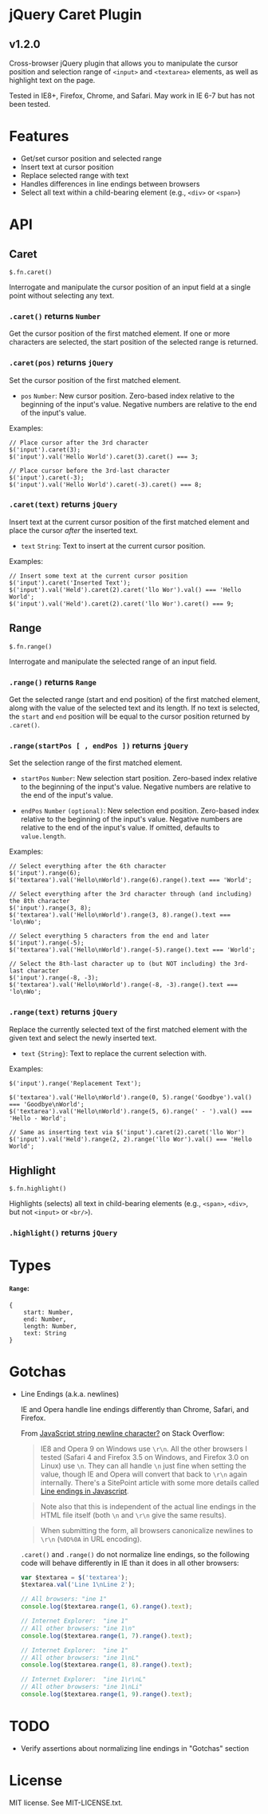 jQuery Caret Plugin
===================

## v1.2.0

Cross-browser jQuery plugin that allows you to manipulate the cursor position and selection range
of ```<input>``` and ```<textarea>``` elements, as well as highlight text on the page.

Tested in IE8+, Firefox, Chrome, and Safari.  May work in IE 6-7 but has not been tested.

Features
========

*   Get/set cursor position and selected range
*   Insert text at cursor position
*   Replace selected range with text
*   Handles differences in line endings between browsers
*   Select all text within a child-bearing element (e.g., ```<div>``` or ```<span>```)

API
===

## Caret

    $.fn.caret()

Interrogate and manipulate the cursor position of an input field at a single point without selecting any text.

### ```.caret()``` returns ```Number```

Get the cursor position of the first matched element.  If one or more characters are selected, the start position of the selected range is returned.

### ```.caret(pos)``` returns ```jQuery```

Set the cursor position of the first matched element.

*   ```pos``` ```Number```: New cursor position.  Zero-based index relative to the beginning of the input's value.
    Negative numbers are relative to the end of the input's value.

Examples:

    // Place cursor after the 3rd character
    $('input').caret(3);
    $('input').val('Hello World').caret(3).caret() === 3;

    // Place cursor before the 3rd-last character
    $('input').caret(-3);
    $('input').val('Hello World').caret(-3).caret() === 8;

### ```.caret(text)``` returns ```jQuery```

Insert text at the current cursor position of the first matched element and place the cursor _after_ the inserted text.

*   ```text``` ```String```: Text to insert at the current cursor position.

Examples:

    // Insert some text at the current cursor position
    $('input').caret('Inserted Text');
    $('input').val('Held').caret(2).caret('llo Wor').val() === 'Hello World';
    $('input').val('Held').caret(2).caret('llo Wor').caret() === 9;

## Range

    $.fn.range()

Interrogate and manipulate the selected range of an input field.

### ```.range()``` returns ```Range```

Get the selected range (start and end position) of the first matched element, along with the value of the selected text and its length.
If no text is selected, the ```start``` and ```end``` position will be equal to the cursor position returned by ```.caret()```.

### ```.range(startPos [ , endPos ])``` returns ```jQuery```

Set the selection range of the first matched element.

*   ```startPos``` ```Number```: New selection start position.
    Zero-based index relative to the beginning of the input's value.
    Negative numbers are relative to the end of the input's value.

*   ```endPos``` ```Number``` ```(optional)```: New selection end position.
    Zero-based index relative to the beginning of the input's value.
    Negative numbers are relative to the end of the input's value.
    If omitted, defaults to ```value.length```.

Examples:

    // Select everything after the 6th character
    $('input').range(6);
    $('textarea').val('Hello\nWorld').range(6).range().text === 'World';

    // Select everything after the 3rd character through (and including) the 8th character
    $('input').range(3, 8);
    $('textarea').val('Hello\nWorld').range(3, 8).range().text === 'lo\nWo';

    // Select everything 5 characters from the end and later
    $('input').range(-5);
    $('textarea').val('Hello\nWorld').range(-5).range().text === 'World';

    // Select the 8th-last character up to (but NOT including) the 3rd-last character
    $('input').range(-8, -3);
    $('textarea').val('Hello\nWorld').range(-8, -3).range().text === 'lo\nWo';

### ```.range(text)``` returns ```jQuery```

Replace the currently selected text of the first matched element with the given text and select the newly inserted text.

*   ```text``` ```{String}```: Text to replace the current selection with.

Examples:

    $('input').range('Replacement Text');

    $('textarea').val('Hello\nWorld').range(0, 5).range('Goodbye').val() === 'Goodbye\nWorld';
    $('textarea').val('Hello\nWorld').range(5, 6).range(' - ').val() === 'Hello - World';

    // Same as inserting text via $('input').caret(2).caret('llo Wor')
    $('input').val('Held').range(2, 2).range('llo Wor').val() === 'Hello World';

## Highlight

    $.fn.highlight()

Highlights (selects) all text in child-bearing elements (e.g., ```<span>```, ```<div>```, but not ```<input>``` or ```<br/>```).

### ```.highlight()``` returns ```jQuery```

Types
=====

#### ```Range```:

    {
        start: Number,
        end: Number,
        length: Number,
        text: String
    }

Gotchas
=======

*   Line Endings (a.k.a. newlines)

    IE and Opera handle line endings differently than Chrome, Safari, and Firefox.

    From [JavaScript string newline character?][stackoverflow-newline] on Stack Overflow:

    > IE8 and Opera 9 on Windows use ```\r\n```. All the other browsers I tested (Safari 4 and Firefox 3.5 on Windows,
    > and Firefox 3.0 on Linux) use ```\n```. They can all handle ```\n``` just fine when setting the value, though
    > IE and Opera will convert that back to ```\r\n``` again internally.
    > There's a SitePoint article with some more details called [Line endings in Javascript][sitepoint-line-endings].

    > Note also that this is independent of the actual line endings in the HTML file itself
    > (both ```\n``` and ```\r\n``` give the same results).

    > When submitting the form, all browsers canonicalize newlines to ```\r\n``` (```%0D%0A``` in URL encoding).

    ```.caret()``` and ```.range()``` do not normalize line endings, so the following code will behave differently
    in IE than it does in all other browsers:

    ```javascript
    var $textarea = $('textarea');
    $textarea.val('Line 1\nLine 2');

    // All browsers: "ine 1"
    console.log($textarea.range(1, 6).range().text);

    // Internet Explorer:  "ine 1"
    // All other browsers: "ine 1\n"
    console.log($textarea.range(1, 7).range().text);

    // Internet Explorer:  "ine 1"
    // All other browsers: "ine 1\nL"
    console.log($textarea.range(1, 8).range().text);

    // Internet Explorer:  "ine 1\r\nL"
    // All other browsers: "ine 1\nLi"
    console.log($textarea.range(1, 9).range().text);
    ```

TODO
====

*  Verify assertions about normalizing line endings in "Gotchas" section

License
=======

MIT license.  See MIT-LICENSE.txt.

[sitepoint-line-endings]: http://www.sitepoint.com/line-endings-in-javascript/
[stackoverflow-newline]: http://stackoverflow.com/a/1156388/467582
